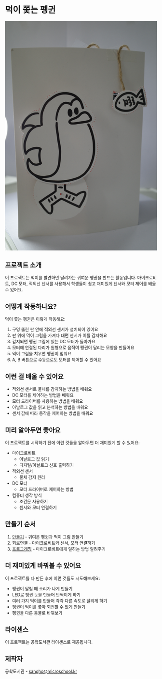 # 먹이 쫓는 펭귄

![먹이 쫓는 펭귄](/img/image_runningpenguin.JPG)

## 프로젝트 소개
이 프로젝트는 먹이를 발견하면 달려가는 귀여운 펭귄을 만드는 활동입니다. 마이크로비트, DC 모터, 적외선 센서를 사용해서 학생들이 쉽고 재미있게 센서와 모터 제어를 배울 수 있어요.

## 어떻게 작동하나요?
먹이 쫓는 펭귄은 이렇게 작동해요:
1. 구멍 뚫린 판 안에 적외선 센서가 설치되어 있어요
2. 판 위에 먹이 그림을 가져다 대면 센서가 이를 감지해요
3. 감지되면 펭귄 그림에 있는 DC 모터가 돌아가요
4. 모터에 연결된 다리가 원형으로 움직여 펭귄이 달리는 모양을 만들어요
5. 먹이 그림을 치우면 펭귄이 멈춰요
6. A, B 버튼으로 수동으로도 모터를 제어할 수 있어요

## 이런 걸 배울 수 있어요
- 적외선 센서로 물체를 감지하는 방법을 배워요
- DC 모터를 제어하는 방법을 배워요
- 모터 드라이버를 사용하는 방법을 배워요
- 아날로그 값을 읽고 분석하는 방법을 배워요
- 센서 값에 따라 동작을 제어하는 방법을 배워요

## 미리 알아두면 좋아요
이 프로젝트를 시작하기 전에 이런 것들을 알아두면 더 재미있게 할 수 있어요:
- 마이크로비트 
    - 아날로그 값 읽기
    - 디지털/아날로그 신호 출력하기
- 적외선 센서
    - 물체 감지 원리
- DC 모터
    - 모터 드라이버로 제어하는 방법
- 컴퓨터 생각 방식
    - 조건문 사용하기
    - 센서와 모터 연결하기

## 만들기 순서  
1. [만들기](/make.md) - 귀여운 펭귄과 먹이 그림 만들기
2. [회로연결](/schematic.md) - 마이크로비트와 센서, 모터 연결하기
3. [프로그래밍](/code.md) - 마이크로비트에게 일하는 방법 알려주기

## 더 재미있게 바꿔볼 수 있어요
이 프로젝트를 다 만든 후에 이런 것들도 시도해보세요:
- 펭귄이 달릴 때 소리가 나게 만들기
- LED로 펭귄 눈을 만들어 반짝이게 하기
- 여러 가지 먹이를 만들어 각각 다른 속도로 달리게 하기
- 펭귄이 먹이를 쫓아 회전할 수 있게 만들기
- 펭귄을 다른 동물로 바꿔보기

## 라이센스 
이 프로젝트는 공학도서관 라이센스로 제공됩니다.

## 제작자
공학도서관 - sangho@microschool.kr
